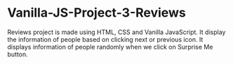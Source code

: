 # Vanilla-JS-Project-3-Reviews
Reviews project is made using HTML, CSS and Vanilla JavaScript. It display the information of people based on clicking next or previous icon. It displays information of people randomly when we click on Surprise Me button.
